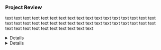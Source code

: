 ### Project Review 
text text text text text text text text text text text text text text text text text text text text text text text text text text text text 
text text text text text text text text text text text text text text text text 

<details>
<b><summary>Text1</summary></b>
text: https://fuadlibilisim.org \
text: https://fuadlibilisim.org \
text: https://fuadlibilisim.org 
</details>

<details>
<b><summary>Text1</summary></b>
text: https://fuadlibilisim.org \
text: https://fuadlibilisim.org \
text: https://fuadlibilisim.org 
  <details><summary><undertext1</summary></b>
  undertext1: https://fuadlibilisim.org \
  undertext1: https://fuadlibilisim.org \
  undertext1: https://fuadlibilisim.org \
  </details>

</details>
